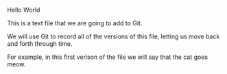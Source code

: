 Hello World

This is a text file that we are going to add to Git.

We will use Git to record all of the versions of this file,
letting us move back and forth through time.

For example, in this first verison of the file we
will say that the cat goes meow.
